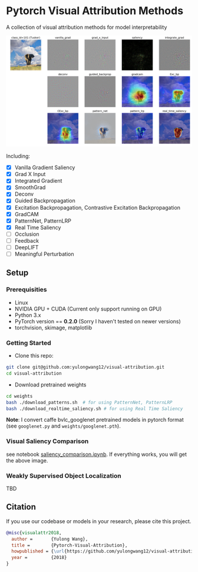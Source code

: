 # Pytorch Visual Attribution Methods

A collection of visual attribution methods for model interpretability

![](./images/tusker_saliency.png)

Including:
- [x] Vanilla Gradient Saliency
- [x] Grad X Input
- [x] Integrated Gradient
- [x] SmoothGrad
- [x] Deconv
- [x] Guided Backpropagation
- [x] Excitation Backpropagation, Contrastive Excitation Backpropagation
- [x] GradCAM
- [x] PatternNet, PatternLRP
- [x] Real Time Saliency
- [ ] Occlusion
- [ ] Feedback
- [ ] DeepLIFT
- [ ] Meaningful Perturbation

## Setup

### Prerequisities
- Linux
- NVIDIA GPU + CUDA (Current only support running on GPU)
- Python 3.x
- PyTorch version == **0.2.0** (Sorry I haven't tested on newer versions)
- torchvision, skimage, matplotlib

### Getting Started
- Clone this repo:
```bash
git clone git@github.com:yulongwang12/visual-attribution.git
cd visual-attribution
```
- Download pretrained weights
```bash
cd weights
bash ./download_patterns.sh  # for using PatternNet, PatternLRP
bash ./download_realtime_saliency.sh # for using Real Time Saliency
```
**Note**: I convert caffe bvlc_googlenet pretrained models in pytorch format (see `googlenet.py` and `weights/googlenet.pth`). 

### Visual Saliency Comparison
see notebook [saliency_comparison.ipynb](./notebooks/saliency_comparison.ipynb). If everything works, you will get the above image.

### Weakly Supervised Object Localization
TBD

## Citation
If you use our codebase or models in your research, please cite this project.
```bibtex
@misc{visualattr2018,
  author =       {Yulong Wang},
  title =        {Pytorch-Visual-Attribution},
  howpublished = {\url{https://github.com/yulongwang12/visual-attribution}},
  year =         {2018}
}
```
